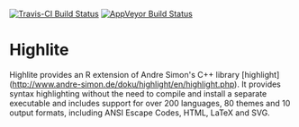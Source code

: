 [![Travis-CI Build Status](https://travis-ci.org/jimhester/highlite.svg?branch=master)](https://travis-ci.org/jimhester/highlite)
[![AppVeyor Build Status](https://ci.appveyor.com/api/projects/status/github/jimhester/highlite?branch=master&svg=true)](https://ci.appveyor.com/project/jimhester/highlite)

# Highlite
Highlite provides an R extension of Andre Simon's C++ library [highlight]
(http://www.andre-simon.de/doku/highlight/en/highlight.php). It provides syntax
highlighting without the need to compile and install a separate executable and
includes support for over 200 languages, 80 themes and 10 output formats,
including ANSI Escape Codes, HTML, LaTeX and SVG.
